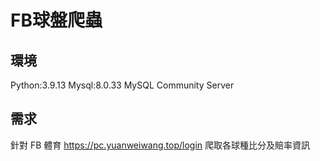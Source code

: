 # FB球盤爬蟲
## 環境
Python:3.9.13
Mysql:8.0.33 MySQL Community Server

## 需求
針對 FB 體育 https://pc.yuanweiwang.top/login 爬取各球種比分及賠率資訊

